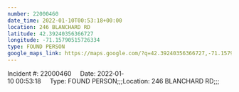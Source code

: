 ```yaml
---
number: 22000460
date_time: 2022-01-10T00:53:18+00:00
location: 246 BLANCHARD RD
latitude: 42.39240356366727
longitude: -71.15790515726334
type: FOUND PERSON
google_maps_link: https://maps.google.com/?q=42.39240356366727,-71.15790515726334
---
```


Incident #: 22000460     Date: 2022‐01‐10 00:53:18     Type: FOUND PERSON;;;Location: 246 BLANCHARD RD;;;
